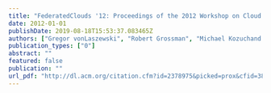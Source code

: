 ```yaml
---
title: "FederatedClouds '12: Proceedings of the 2012 Workshop on Cloud Services, Federation, and the 8th Open Cirrus Summit"
date: 2012-01-01
publishDate: 2019-08-18T15:53:37.083465Z
authors: ["Gregor vonLaszewski", "Robert Grossman", "Michael Kozuchand Rick McGeerand Dejan Milojicic"]
publication_types: ["0"]
abstract: ""
featured: false
publication: ""
url_pdf: "http://dl.acm.org/citation.cfm?id=2378975&picked=prox&cfid=389635474&cftoken=32712991"
---
```


